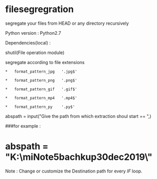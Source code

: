 # filesegregration

segregate your files from HEAD or any directory recursively 


Python version : Python2.7

Dependencies(local) : 

  shutil(File operation module)



segregate according to file extensions

    *   format_pattern_jpg 	 '.jpg$'

    *   format_pattern_png 	 '.png$'
    
    *   format_pattern_gif 	 '.gif$'
    
    *   format_pattern_mp4 	 '.mp4$'
    
    *   format_pattern_py 	 '.py$'


abspath = input("Give the path from which extraction shoul start == ",)

###for example :

# abspath =  "K:\\miNote5bachkup30dec2019\\"


Note : Change or customize the Destination path for every _IF_ loop.

